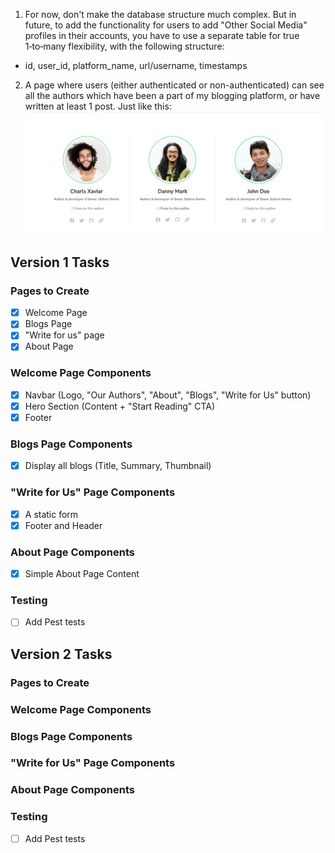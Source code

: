 1. For now, don't make the database structure much complex. But in future, to add the functionality for users to add "Other Social Media" profiles in their accounts, you have to use a separate table for true 1‑to‑many flexibility, with the following structure:
- id, user_id, platform_name, url/username, timestamps
2. A page where users (either authenticated or non-authenticated) can see all the authors which have been a part of my blogging platform, or have written at least 1 post. Just like this:![Image](public/images/image.png)

## Version 1 Tasks

### Pages to Create
- [x] Welcome Page
- [x] Blogs Page
- [x] "Write for us" page
- [x] About Page

### Welcome Page Components
- [x] Navbar (Logo, "Our Authors", "About", "Blogs", "Write for Us" button)
- [x] Hero Section (Content + "Start Reading" CTA)
- [x] Footer

### Blogs Page Components
- [x] Display all blogs (Title, Summary, Thumbnail)

### "Write for Us" Page Components
- [x] A static form
- [x] Footer and Header

### About Page Components
- [x] Simple About Page Content

### Testing
- [ ] Add Pest tests

## Version 2 Tasks

### Pages to Create


### Welcome Page Components

### Blogs Page Components

### "Write for Us" Page Components

### About Page Components

### Testing
- [ ] Add Pest tests
